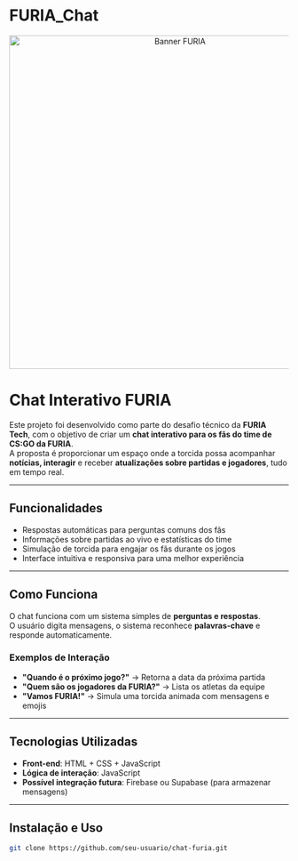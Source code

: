 # FURIA_Chat
<p align="center">
  <img src="https://e3ba6e8732e83984.cdn.gocache.net/uploads/image/file/3315649/large_e16c13ca11a88104cde6804ada716d03.png" alt="Banner FURIA" width="600"/>
</p>

# Chat Interativo FURIA

Este projeto foi desenvolvido como parte do desafio técnico da **FURIA Tech**, com o objetivo de criar um **chat interativo para os fãs do time de CS:GO da FURIA**.  
A proposta é proporcionar um espaço onde a torcida possa acompanhar **notícias, interagir** e receber **atualizações sobre partidas e jogadores**, tudo em tempo real.

---

## Funcionalidades

- Respostas automáticas para perguntas comuns dos fãs  
- Informações sobre partidas ao vivo e estatísticas do time  
- Simulação de torcida para engajar os fãs durante os jogos  
- Interface intuitiva e responsiva para uma melhor experiência

---

## Como Funciona

O chat funciona com um sistema simples de **perguntas e respostas**.  
O usuário digita mensagens, o sistema reconhece **palavras-chave** e responde automaticamente.

### Exemplos de Interação

- **"Quando é o próximo jogo?"** → Retorna a data da próxima partida  
- **"Quem são os jogadores da FURIA?"** → Lista os atletas da equipe  
- **"Vamos FURIA!"** → Simula uma torcida animada com mensagens e emojis  

---

## Tecnologias Utilizadas

- **Front-end**: HTML + CSS + JavaScript  
- **Lógica de interação**: JavaScript  
- **Possível integração futura**: Firebase ou Supabase (para armazenar mensagens)

---

##  Instalação e Uso

```bash
git clone https://github.com/seu-usuario/chat-furia.git
